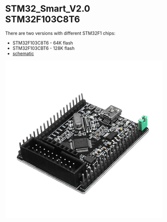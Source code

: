 # STM32_Smart_V2.0 STM32F103C8T6

There are two versions with different STM32F1 chips:

* STM32F103C8T6 - 64K flash
* STM32F103CBT6 - 128K flash
* [schematic](Documents/original-schematic-STM32F103C8T6-STM32_Smart_V2.0.pdf)

![board](Documents/STM32_Smart_V2.0.jpg)
